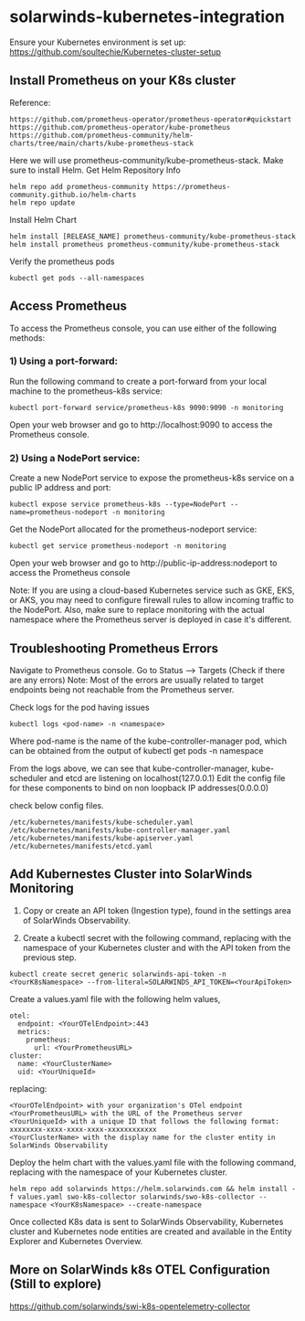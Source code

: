 # solarwinds-kubernetes-integration

Ensure your Kubernetes environment is set up: 
https://github.com/soultechie/Kubernetes-cluster-setup

## Install Prometheus on your K8s cluster 
Reference: 
```
https://github.com/prometheus-operator/prometheus-operator#quickstart
https://github.com/prometheus-operator/kube-prometheus
https://github.com/prometheus-community/helm-charts/tree/main/charts/kube-prometheus-stack
```
Here we will use prometheus-community/kube-prometheus-stack. Make sure to install Helm.
Get Helm Repository Info
```
helm repo add prometheus-community https://prometheus-community.github.io/helm-charts
helm repo update
```
Install Helm Chart
```
helm install [RELEASE_NAME] prometheus-community/kube-prometheus-stack
helm install prometheus prometheus-community/kube-prometheus-stack
```
Verify the prometheus pods
```
kubectl get pods --all-namespaces
```
## Access Prometheus 
To access the Prometheus console, you can use either of the following methods:

### 1) Using a port-forward:

Run the following command to create a port-forward from your local machine to the prometheus-k8s service:
```
kubectl port-forward service/prometheus-k8s 9090:9090 -n monitoring
```
Open your web browser and go to http://localhost:9090 to access the Prometheus console.

### 2) Using a NodePort service:

Create a new NodePort service to expose the prometheus-k8s service on a public IP address and port:
```
kubectl expose service prometheus-k8s --type=NodePort --name=prometheus-nodeport -n monitoring
```
Get the NodePort allocated for the prometheus-nodeport service:
```
kubectl get service prometheus-nodeport -n monitoring
```
Open your web browser and go to http://public-ip-address:nodeport to access the Prometheus console
  
Note: If you are using a cloud-based Kubernetes service such as GKE, EKS, or AKS, you may need to configure firewall rules to allow incoming traffic to the NodePort. Also, make sure to replace monitoring with the actual namespace where the Prometheus server is deployed in case it's different.

## Troubleshooting Prometheus Errors
Navigate to Prometheus console. Go to Status -->  Targets (Check if there are any errors)
Note: Most of the errors are usually related to target endpoints being not reachable from the Prometheus server. 

Check logs for the pod having issues
```
kubectl logs <pod-name> -n <namespace>
```
Where pod-name is the name of the kube-controller-manager pod, which can be obtained from the output of kubectl get pods -n namespace

From the logs above, we can see that kube-controller-manager, kube-scheduler and etcd are listening on localhost(127.0.0.1)
Edit the config file for these components to bind on non loopback IP addresses(0.0.0.0)
  
check below config files. 
```
/etc/kubernetes/manifests/kube-scheduler.yaml
/etc/kubernetes/manifests/kube-controller-manager.yaml
/etc/kubernetes/manifests/kube-apiserver.yaml
/etc/kubernetes/manifests/etcd.yaml
```
## Add Kubernestes Cluster into SolarWinds Monitoring

1) Copy or create an API token (Ingestion type), found in the settings area of SolarWinds Observability. 

2) Create a kubectl secret with the following command, replacing <YourK8sNamespace> with the namespace of your Kubernetes cluster and <YourApiToken> with the API token from the previous step.
```
kubectl create secret generic solarwinds-api-token -n <YourK8sNamespace> --from-literal=SOLARWINDS_API_TOKEN=<YourApiToken>
```
Create a values.yaml file with the following helm values, 
```
otel:
  endpoint: <YourOTelEndpoint>:443
  metrics:
    prometheus: 
      url: <YourPrometheusURL>
cluster:
  name: <YourClusterName>
  uid: <YourUniqueId>
```
replacing:
```
<YourOTelEndpoint> with your organization's OTel endpoint
<YourPrometheusURL> with the URL of the Prometheus server
<YourUniqueId> with a unique ID that follows the following format: xxxxxxxx-xxxx-xxxx-xxxx-xxxxxxxxxxxx
<YourClusterName> with the display name for the cluster entity in SolarWinds Observability
```
Deploy the helm chart with the values.yaml file with the following command, replacing <YourK8sNamespace> with the namespace of your Kubernetes cluster.
```
helm repo add solarwinds https://helm.solarwinds.com && helm install -f values.yaml swo-k8s-collector solarwinds/swo-k8s-collector --namespace <YourK8sNamespace> --create-namespace
```
Once collected K8s data is sent to SolarWinds Observability, Kubernetes cluster and Kubernetes node entities are created and available in the Entity Explorer and Kubernetes Overview.
  
## More on SolarWinds k8s OTEL Configuration (Still to explore)
https://github.com/solarwinds/swi-k8s-opentelemetry-collector
